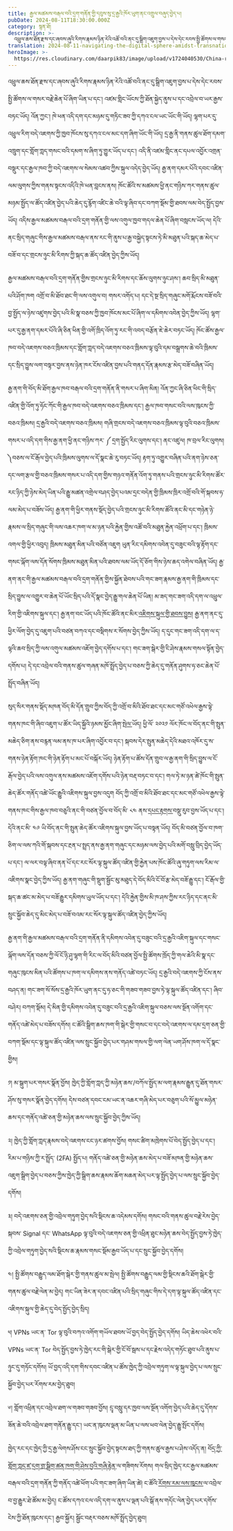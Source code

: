 ```yaml
---
title: རྒྱལ་མཚམས་བརྒལ་བའི་དྲག་གནོན་གྱི་དབུས་སུ་དྲ་རྒྱའི་ཁོར་ཡུག་ནང་འགྲུལ་བཞུད་བྱེད་པ།
pubDate: 2024-08-11T18:30:00.000Z
category: སྙན་ཐོ།
description: >-
  འཕྲུལ་ཆས་ཐོན་རྫས་དང་ཞབས་ཞུའི་རིགས་རྣམས་ཉིན་རེའི་འཚོ་བའི་ནང་དུ་སྒྲིག་འཇུག་བྱས་པ་དེས་དེང་རབས་སྤྱི་ཚོགས་ལ་གསར་བརྗེ་ཆེན་པོ་ཞིག་ཡིན་པ་དང༌།
translation: 2024-08-11-navigating-the-digital-sphere-amidst-transnational-repression
heroImage: >-
  https://res.cloudinary.com/daarpik83/image/upload/v1724040530/China-repression_geepcz.png
---
```


འཕྲུལ་ཆས་ཐོན་རྫས་དང་ཞབས་ཞུའི་རིགས་རྣམས་ཉིན་རེའི་འཚོ་བའི་ནང་དུ་སྒྲིག་འཇུག་བྱས་པ་དེས་དེང་རབས་སྤྱི་ཚོགས་ལ་གསར་བརྗེ་ཆེན་པོ་ཞིག་ཡིན་པ་དང༌། འཛམ་གླིང་ཡོངས་ཀྱི་ཐོན་སྐྱེད་ནུས་པ་དང་འབྲེལ་བ་ཡར་རྒྱས་བཏང་ཡོད། འོན་ཀྱང༌། ཁེ་ཕན་འདི་དག་དང་མཉམ་དུ་གཏིང་ཟབ་ཀྱི་དཀའ་ངལ་ཡང་ཡོང་གི་ཡོད། ལྷག་པར་དུ་འཕྲུལ་རིག་བདེ་འཇགས་ཀྱི་ཁྱབ་ཁོངས་སུ་དཀའ་ངལ་མང་དག་ཞིག་ཡོང་གི་ཡོད། དྲ་རྒྱ་ནི་གནས་ཚུལ་ཐོག་དམག་འཁྲུག་དང་གློག་ཀླད་གསང་བའི་དམག་ས་ཞིག་ཏུ་གྱུར་ཡོད་པ་དང༌། འདི་ནི་འཛམ་གླིང་ནང་དཔལ་འབྱོར་འགྲན་བསྡུར་དང་རྒྱལ་ཁབ་ཀྱི་བདེ་འཇགས་ལ་སེམས་འཚབ་ཀྱིས་སྐུལ་འདེད་བྱེད་ཡོད། རྒྱ་ནག་དམར་པོའི་དབང་འཛིན་ལམ་ལུགས་ཀྱིས་གནས་སྟངས་འདིའི་ཁེ་ཕན་བླངས་ནས། ཁོང་ཚོའི་ས་མཚམས་ཕྱི་ནང་གཉིས་ཀར་གནས་ཚུལ་མཉམ་སྤྱོད་ལ་ཚོད་འཛིན་བྱེད་པའི་ཆེད་དུ་རྙོག་འཛིང་ཆེ་བའི་ལྟ་ཞིབ་དང་བཀག་སྡོམ་གྱི་ཐབས་ལམ་བེད་སྤྱོད་བྱས་ཡོད། འདིས་རྒྱལ་མཚམས་བརྒལ་བའི་དྲག་གནོན་གྱི་ལས་འགུལ་ཁྱབ་གདལ་ཆེན་པོ་ཞིག་བསླངས་ཡོད་ལ། དེའི་ནང་སྲིད་གཞུང་གིས་རྒྱལ་མཚམས་བརྒལ་ནས་རང་གི་ནུས་པ་རྒྱ་བསྐྱེད་སྟངས་ཏེ་མི་མཐུན་པའི་སྐད་ཆ་མེད་པ་བཟོ་བ་དང་གྲངས་ཉུང་མི་རིགས་ཀྱི་སྐད་ཆ་ཚོད་འཛིན་བྱེད་ཀྱིས་ཡོད།

རྒྱལ་མཚམས་བརྒལ་བའི་དྲག་གནོན་གྱིས་གྲངས་ཉུང་མི་རིགས་དང་ཆོས་ལུགས་ཉུང་ཤས་། ཆབ་སྲིད་མི་མཐུན་པའི་ཤོག་ཁག འགྲོ་བ་མི་ཐོབ་ཐང་གི་ལས་འགུལ་བ། གསར་འགོད་པ། དང་དེ་སྔ་སྲིད་གཞུང་མགོ་རྨོངས་བཟོ་བའི་བྱ་སྤྱོད་ལ་ཉེས་འཛུགས་བྱེད་པའི་མི་སྣ་བཅས་ཀྱི་ཁྱབ་ཁོངས་མང་པོ་ཞིག་ལ་དམིགས་འབེན་བྱེད་ཀྱིས་ཡོད། ལྷག་པར་དུ་རྒྱ་ནག་དམར་པོའི་ཞི་ཅིན་ཕིན་གྱི་འགོ་ཁྲིད་འོག་ཏུ་རང་གི་འབད་བརྩོན་ཇེ་ཆེར་བཏང་ཡོད། ཁོང་ཚོས་རྒྱལ་ཁབ་བདེ་འཇགས་བཅའ་ཁྲིམས་དང་གློག་ཀླད་བདེ་འཇགས་བཅའ་ཁྲིམས་ལྟ་བུའི་དམ་བསྒྲགས་ཆེ་བའི་ཁྲིམས་དང་སྲིད་བྱུས་ལག་བསྟར་བྱས་ནས་ཉེན་ཁར་ངོས་འཛིན་བྱས་པའི་གནད་དོན་རྣམས་རྩ་མེད་བཟོ་བཞིན་ཡོད།

རྒྱ་ནག་གི་བོད་མི་ཐོག་རྒྱལ་ཁབ་བརྒལ་བའི་དྲག་གནོན་ནི་གསར་པ་ཞིག་མིན། འོན་ཀྱང་ཞི་ཅིན་ཕིང་གི་སྲིད་འཛིན་གྱི་འོག་ཏུ་ཧོང་ཀོང་གི་རྒྱལ་ཁབ་བདེ་འཇགས་བཅའ་ཁྲིམས་དང་། རྒྱལ་ཁབ་གསང་བའི་ལས་ཁུངས་ཀྱི་བཅའ་ཁྲིམས། དྲ་རྒྱའི་བདེ་འཇགས་བཅའ་ཁྲིམས། གཞི་གྲངས་བདེ་འཇགས་བཅའ་ཁྲིམས་ལྟ་བུའི་བཅའ་ཁྲིམས་གསར་པ་འདི་དག་གིས་རྒྱ་ནག་ཕྱི་ནང་གཉིས་ཀར་ ༼ དྲག་སྤྱོད་རིང་ལུགས་དང་། ནང་འཛུལ། ཁ་བྲལ་རིང་ལུགས། ༽བཅས་ལ་ངོ་རྒོལ་བྱེད་པའི་ཁྲིམས་ལུགས་ལ་དོ་སྣང་ཆེ་རུ་བཏང་ཡོད། རྟག་ཏུ་འགྱུར་བཞིན་པའི་ནག་ཉེས་ཅན་དང་ལག་རྩལ་གྱི་བཅའ་ཁྲིམས་གསར་པ་འདི་དག་གྱིས་གཉའ་གནོན་འོག་ཏུ་གནས་པའི་གྲངས་ཉུང་མི་རིགས་ཚོར་རང་ཉིད་ཀྱི་ཉེས་མེད་ཡིན་པའི་རྒྱུ་མཚན་འགྲེལ་བཤད་བྱེད་པའམ་དྲང་བདེན་གྱི་ཁྲིམས་ཁྲིར་འགྲོ་བའི་གོ་སྐབས་ཧ་ལམ་མེད་པ་བཟོས་ཡོད། རྒྱ་ནག་གི་ཕྱིར་གནས་སྡོད་བྱེད་པའི་གྲངས་ཉུང་མི་རིགས་ཚོའི་ནང་མི་དང་གཉེན་ཉེ་རྣམས་ལ་སྲིད་གཞུང་གི་ལས་འཆར་ཁག་ལ་མ་ཉན་པའི་རྐྱེན་གྱིས་འཚོ་བའི་མཐུན་རྐྱེན་འཕྲོག་པ་དང་། ཁྲིམས་འགལ་གྱི་ཕྱིར་འབུད། ཁྲིམས་མཐུན་མིན་པའི་བཙོན་འཇུག ཡུན་རིང་དམིགས་འབེན་དུ་བཟུང་བའི་ལྟ་རྟོག་དང་གསང་ལྐོག་ལས་དོན་སོགས་ཁྲིམས་མཐུན་མིན་པའི་ཐབས་ལམ་ཡོད་དོ་ཅོག་གིས་ཉེས་ཆད་འགེལ་བཞིན་ཡོད། རྒྱ་ནག་ནང་གི་རྒྱལ་མཚམས་བརྒལ་བའི་དྲག་གནོན་གྱིས་སྐྱོན་ཐེབས་པའི་གང་ཟག་རྣམས་རྒྱ་ནག་གི་ཁྲིམས་དང་སྲིད་བྱུས་ལ་འགྱུར་བ་ཆེན་པོ་ཡོང་སྲིད་པའི་དོ་སྣང་བྱེད་རྒྱུ་གལ་ཆེན་པོ་ཡིན། མ་ཟད་གང་ཟག་འདི་དག་ལ་འཕྲུལ་རིག་གྱི་འཇིགས་སྐུལ་དང་། རྒྱ་ནག་བང་ཡོད་པའི་ཁོང་ཚོའི་ནང་མིར་[འཇིགས་སྐུལ་གྱི་ཐབས་བྱུས།](https://www.dailydot.com/debug/china-tibet-xinjiang-censorship/) རྒྱ་ནག་ནང་དུ་ཕྱིར་ལོག་བྱེད་དུ་འཇུག་པའི་བཙན་བཀའ་དང་བསྡིགས་ར་སོགས་བྱེད་ཀྱིས་ཡོད། ད་དུང་གང་ཟག་འདི་དག་ལ་ད་ལྟའི་ཆབ་སྲིད་ཀྱི་ལས་འགུལ་མཚམས་འཇོག་བྱེད་དགོས་པ་དང་། གང་ཟག་སྒེར་གྱི་ངི་ཤེས་རྣམས་གསལ་སྟོན་བྱེད་དགོས་པ། དེ་དང་འབྲེལ་བའི་གནས་ཚུལ་གཞན་མཁོ་སྤྲོད་བྱེད་པ་བཅས་ཀྱི་ཆེད་དུ་གནོན་ཤུགས་ཧ་ཅང་ཆེན་པོ་སྤྲོད་བཞིན་ཡོད།

སུད་སིར་གནས་སྡོད་མཁན་བོད་མི་དོན་གྲུབ་ཀྱིས་བོད་ཀྱི་འགྲོ་བ་མིའི་ཐོབ་ཐང་དང་མང་གཙོ་འཕེལ་རྒྱས་ལྟེ་གནས་ཁང་གི་ཞིབ་འཇུག་པ་ཚོར་ཡིད་སྐྱོའི་ཉམས་མྱོང་ཞིག་[སྤེལ་](https://www.theguardian.com/global-development/2024/feb/10/china-transnational-repression-beijing-targets-tibetan-exiles-spying-blackmail-threats-losar)ཡོད། ཕྱི་ལོ་ ༢༠༢༡ ལོར་ཁོང་ལ་བོད་ནང་གི་སྤུན་མཆེད་ཅིག་ནས་བརྙན་ལམ་ནས་ཁ་པར་ཞིག་འབྱོར་བ་དང་། སྐབས་དེར་སྤུན་མཆེད་དེའི་མཐའ་འཁོར་དུ་ས་གནས་ཉེན་རྟོག་ཁང་གི་ཉེན་རྟོག་པ་མང་པོ་བསྐོར་ཡོད། ཉེན་རྟོག་པ་ཚོས་དོན་གྲུབ་ལ་རྒྱ་ནག་གི་སྲིད་བྱུས་ལ་ངོ་རྒོལ་བྱེད་པའི་ལས་འགུལ་ནས་མཚམས་འཇོག་དགོས་པའི་ཉེན་བརྡ་བཏང་བ་དང་། གལ་ཏེ་མ་ཉན་ཚེ་ཁོང་གི་སྤུན་ཆེད་ཚོར་གནོད་འཚེ་ཡོང་རྒྱུའི་འཇིགས་སྐུལ་བྱས་འདུག བོད་ཀྱི་འགྲོ་བ་མིའི་ཐོབ་ཐང་དང་མང་གཙོ་འཕེལ་རྒྱས་ལྟེ་གནས་ཁང་གིས་རྒྱལ་ཁབ་བཅུའི་ནང་གི་བཙན་བྱོལ་བ་བོད་མི་ ༨༤ ནས་[དཔང་རྟགས་](https://tchrd.org/report-reveals-chinese-transnational-repression-spreading-fear-and-disempowering-exiled-tibetans/)བསྡུ་རུབ་བྱས་ཡོད་པ་དང་། དེའི་ནང་མི་ ༤༩ ཡི་བོད་ནང་གི་སྤུན་ཆེད་ཚོར་འཇིགས་སྐུལ་བྱས་ཡོད་པ་བསྟན་ཡོད། བོད་མི་བཙན་བྱོལ་བ་ཁག་ཅིག་ལ་ལས་ཀའི་གོ་སྐབས་དང་རྔན་པ་སྤྲད་ནས་རྒྱ་ནག་གཞུང་དང་མཉམ་ལས་བྱེད་པའི་མགོ་བསླུ་བྲིད་བྱེད་ཡོད་པ་དང་། ལ་ལར་བལྟ་ཞིབ་ནན་པོ་དང་རང་སོར་ལྟ་སྐུལ་ཚོད་འཛིན་གྱི་རྐྱེན་པས་ཁོང་ཚོའི་ཞུ་གཏུག་ལས་རིམ་ལ་འཇིགས་སྣང་བྱེད་ཀྱིས་ཡོད། རྒྱ་ནག་གཞུང་གི་སྡུག་སྦྱོང་མུ་མཐུད་དེ་བོད་མིའི་ངོ་བོ་རྩ་མེད་བཟོ་རྒྱུ་དང་། ངོ་རྒོལ་གྱི་སྐད་ཆ་ཚང་མ་མེད་པ་བཟོ་རྒྱུར་དམིགས་ཡུལ་ཡོད་པ་དང་། དེའི་རྐྱེན་གྱིས་མི་ཁ་ཤས་ཀྱིས་རང་ཉིད་དང་ནང་མི་སྲུང་སྐྱོབ་ཆེད་དུ་མིང་མེད་པ་བཟོ་བའམ་རང་སོར་ལྟ་སྐུལ་ཚོད་འཛིན་བྱེད་ཀྱིས་ཡོད།

རྒྱ་ནག་གི་རྒྱལ་མཚམས་བརྒལ་བའི་དྲག་གནོན་ནི་དམིགས་འབེན་དུ་བཟུང་བའི་དྲ་རྒྱའི་འཇིག་སྐུལ་དང་གསང་ལྐོག་ལས་དོན་བཅས་ཀྱི་ལོ་ངོ་ཉི་ཤུ་ལྷག་གི་རིང་ལ་བོད་མིའི་བཙན་བྱོལ་སྤྱི་ཚོགས་ཁྲོད་ཀྱི་གལ་ཆེའི་མི་སྣ་དང་གཞུང་ཁུངས་མིན་པའི་ཚོགས་པ་ཁག་ལ་དམིགས་ནས་གནོད་འཚེ་བཏང་ཡོད། དྲ་རྒྱའི་བདེ་འཇགས་ཀྱི་ངོས་ནས་བཤད་ན། གང་ཟག་སོ་སོས་དྲ་རྒྱའི་ཁོར་ཡུག་ནང་དུ་ཧ་ཅང་གི་གཟབ་གཟབ་བྱས་ཏེ་ལྟ་སྐུལ་ཚོད་འཛིན་དང་། ཞིབ་བཤེར། བཀག་སྡོམ། དེ་མིན་གྱི་དམིགས་འབེན་དུ་བཟུང་བའི་དྲ་རྒྱའི་འཇིག་སྐུལ་བཅས་ལས་སྔོན་འགོག་དང་གནོད་འཚེ་མེད་པ་བཟོས་དགོས། ང་ཚོའི་སྒྲིག་ཆས་ཁག་གི་སྒེར་གྱི་གསང་བ་དང་བདེ་འཇགས་ལ་དམ་དྲག་ཅན་གྱི་བཀག་སྡོམ་དང་ལྟ་སྐུལ་ཚོད་འཛིན་ལས་སྲུང་སྐྱོབ་བྱེད་པར་གཤམ་གསལ་གྱི་ལག་ལེན་ཡག་ཤོས་ཁག་ལ་དོ་སྣང་གྱིས།

༡། མ་སྒུག་པར་གསར་སྣོན་བྱོས། ཁྱེད་ཀྱི་གློག་ཀླད་ཀྱི་མཉེན་ཆས་/བཀོལ་སྤྱོད་མ་ལག་རྣམས་རྒྱུན་དུ་ཐོན་གསར་ཤོས་སུ་གསར་སྣོན་བྱེད་དགོས། དེས་བཙན་དབང་ངམ་ཡང་ན་འཆར་གཞི་མེད་པར་བཅུག་པའི་སོ་མྱུལ་མཉེན་ཆས་དང་གནོད་འཚེ་ཅན་གྱི་མཉེན་ཆས་ལས་སྲུང་སྐྱོབ་བྱེད་ཀྱིས་ཡོད།

༢། ཁྱེད་ཀྱི་གློག་ཀླད་རྣམས་བདེ་འཇགས་ངང་ཉར་ཚགས་བྱོས། གསང་ཚིག་མཁྲེགས་པོ་བེད་སྤྱོད་བྱེད་པ་དང་། རིམ་པ་གཉིས་ཀྱི་ར་སྤྲོད་ (2FA) སྤྱོད་པ། གནོད་འཚེ་ཅན་གྱི་མཉེན་ཆས་མེད་པ་བཟོ་མཁན་གྱི་མཉེན་ཆས་འཇུག་སྒྲིག་བྱེད་པ་བཅས་ཀྱིས་ཁྱེད་ཀྱི་སྒྲིག་ཆས་རྣམས་ཆོག་མཆན་མེད་པར་ལྟ་སྤྱོད་བྱེད་པ་ལས་སྲུང་སྐྱོབ་བྱེད་དགོས།

༣། བདེ་འཇགས་ཅན་གྱི་འབྲེལ་གཏུག་བྱེད་སའི་སྡིངས་ཆ་འདེམས་དགོས། གསང་བའི་གནས་ཚུལ་བརྗེ་རེས་བྱེད་སྐབས་ Signal དང་ WhatsApp ལྟ་བུའི་བདེ་འཇགས་ཅན་གྱི་འཕྲིན་ཐུང་མཉེན་ཆས་བེད་སྤྱོད་བྱས་ཏེ་ཁྱེད་ཀྱི་འབྲེལ་གཏུག་བྱེད་སའི་སྡིངས་ཆ་རྣམས་གསང་སྡོམ་རྒྱབ་ཡོད་པ་དང་སྲུང་སྐྱོབ་བྱེད་དགོས།

༤། སྤྱི་ཚོགས་བརྒྱུད་ལམ་ཐོག་སྒེར་གྱི་གནས་ཚུལ་མ་སྤེལ། སྤྱི་ཚོགས་བརྒྱུད་ལམ་གྱི་སྡིངས་ཆའི་ཐོག་སྒེར་གྱི་གནས་ཚུལ་བརྗེ་ལེན་མ་བྱེད། གང་ཡིན་ཟེར་ན་དབང་འཛིན་པའི་སྲིད་གཞུང་གིས་དེ་དག་ལྟ་སྐུལ་ཚོད་འཛིན་དང་འཇིགས་སྐུལ་གྱི་ཆེད་དུ་བེད་སྤྱོད་བྱེད་སྲིད།

༥། VPNs ཡང་ན་ Tor ལྟ་བུའི་བཀའ་འགོག་གཡོལ་ཐབས་ཡོ་བྱད་བེད་སྤྱོད་བྱེད་དགོས། ཡིད་ཆེས་འཕེར་བའི་ VPNs ཡང་ན་ Tor བེད་སྤྱོད་བྱས་ཏེ་ཁྱེད་རང་གི་སྒེར་གྱི་ངོ་བོ་སྦས་པ་དང་རྗེས་འདེད་གཏོང་ཐུབ་པའི་ནུས་པ་ཉུང་དུ་གཏོང་དགོས། ཡོ་བྱད་འདི་དག་གིས་དབང་འཛིན་པ་ཚོས་ཁྱེད་ཀྱི་འབྲེལ་གཏུག་ལ་ལྟ་སྐུལ་བྱེད་པ་ལས་སྲུང་སྐྱོབ་བྱེད་པར་རོགས་རམ་བྱེད་ཐུབ།

༦། གློག་འཕྲིན་དང་འབྲེལ་ཐག་ལ་གཟབ་གཟབ་བྱོས། དྲྭ་བསླུ་དར་ཁྱབ་ལས་སྔོན་འགོག་བྱེད་པའི་ཆེད་དུ་དོགས་ཟོན་ཆེ་བའི་འབྲེལ་ཐག་གནོན་རྒྱུ་དང་། ཡང་ན་ཁུངས་ལྡན་མ་ཡིན་པ་ལས་ཕབ་ལེན་བྱེད་རྒྱུ་སྤོང་དགོས།

ཁྱེད་རང་དང་ཁྱེད་ཀྱི་དྲ་རྒྱ་ལེགས་ཤོས་ངང་སྲུང་སྐྱོབ་བྱེད་སྟངས་ཐད་ཀྱི་གནས་ཚུལ་རྒྱས་པ་ཤེས་འདོད་ན། བོ[ད་ཀྱི་གློག་ཀླད་ཛ་དྲག་གྲ་སྒྲིག་ཚན་ཁག་གི་ཤེས་བྱའི་གཞི་རྟེན་](https://learn.tibcert.org/)ལ་གཟིགས་རོགས། གལ་སྲིད་ཁྱེད་རང་རྒྱལ་མཚམས་བརྒལ་བའི་དྲག་གནོན་ཀྱི་གནོད་འཚེ་ཕོག་པའི་གང་ཟག་ཞིག་ཡིན་ཚེ། ང་ཚོའི་[རོགས་རམ་ལས་ཁུངས་](https://d7b6g.r.bh.d.sendibt3.com/mk/cl/f/sh/1f8JIKXx3IkdaCaufz9fUMoyMZ/qYxWTAxvYNcz)ལ་འབྲེལ་བ་བྱ་རྒྱུར་ཐེ་ཚོམ་མ་བྱེད། ང་ཚོས་དཀའ་ངལ་འདི་དག་ལ་ནུས་པ་ལྡན་པའི་སྒོ་ནས་གདོང་ལེན་བྱེད་པར་དགོས་ངེས་ཀྱི་ཐོན་ཁུངས་དང་། རྒྱབ་སྐྱོར། སྦྱོང་བརྡར་བཅས་མཁོ་སྤྲོད་བྱེད་ཐུབ།
